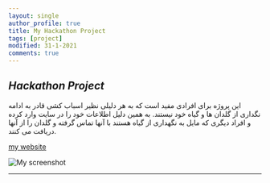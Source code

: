 ```yaml
---
layout: single
author_profile: true
title: My Hackathon Project
tags: [project]
modified: 31-1-2021
comments: true
---
```


## *Hackathon Project*
این پروژه برای افرادی مفید است که به هر دلیلی نظیر اسباب کشی قادر به ادامه نگداری از گلدان ها و گیاه خود نیستند. به همین دلیل اطلاعات خود را در سایت وارد کرده و افراد دیگری که مایل به نگهداری از گیاه هستند با آنها تماس گرفته و گلدان را از آنها دریافت می کنند.

[my website](http://a99521235.pythonanywhere.com/blog/)

![My  screenshot](/assets/Screenshot.jpg)

---





